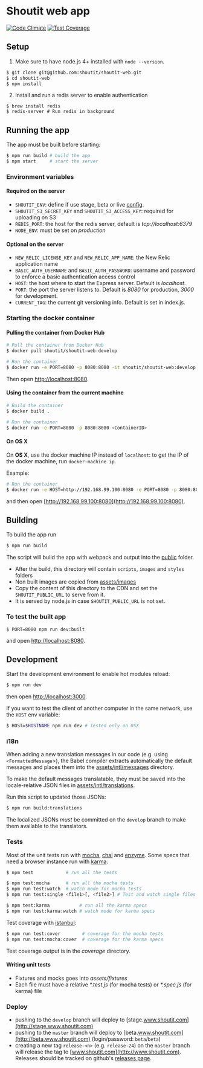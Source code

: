 # Shoutit web app

[![Code Climate](https://codeclimate.com/repos/56c5b6fcc2ad1f39dc002b07/badges/1b41af543e8e6c516c95/gpa.svg)](https://codeclimate.com/repos/56c5b6fcc2ad1f39dc002b07/feed) [![Test Coverage](https://codeclimate.com/repos/56c5b6fcc2ad1f39dc002b07/badges/1b41af543e8e6c516c95/coverage.svg)](https://codeclimate.com/repos/56c5b6fcc2ad1f39dc002b07/coverage)

## Setup

1. Make sure to have node.js 4+ installed with `node --version`.

```bash
$ git clone git@github.com:shoutit/shoutit-web.git
$ cd shoutit-web
$ npm install
```

2. Install and run a redis server to enable authentication

```
$ brew install redis
$ redis-server # Run redis in background
```

## Running the app

The app must be built before starting:

```bash
$ npm run build # build the app
$ npm start     # start the server
```

### Environment variables

#### Required on the server

* `SHOUTIT_ENV`: define if use stage, beta or live [config](config).
* `SHOUTIT_S3_SECRET_KEY` and `SHOUTIT_S3_ACCESS_KEY`: required for uploading on S3
* `REDIS_PORT`: the host for the redis server, default is *tcp://localhost:6379*
* `NODE_ENV`: must be set on *production*

#### Optional on the server

* `NEW_RELIC_LICENSE_KEY` and `NEW_RELIC_APP_NAME`: the New Relic application name
* `BASIC_AUTH_USERNAME` and `BASIC_AUTH_PASSWORD`: username and password to enforce a basic authentication access control
* `HOST`: the host where to start the Express server. Default is *localhost*.
* `PORT`: the port the server listens to. Default is *8080* for production, *3000* for development.
* `CURRENT_TAG`: the current git versioning info. Default is set in index.js.

### Starting the docker container

#### Pulling the container from Docker Hub

```bash
# Pull the container from Docker Hub
$ docker pull shoutit/shoutit-web:develop

# Run the container
$ docker run -e PORT=8080 -p 8080:8080 -it shoutit/shoutit-web:develop
```

Then open [http://localhost:8080](http://localhost:8080).

#### Using the container from the current machine

```bash
# Build the container
$ docker build .

# Run the container
$ docker run -e PORT=8080 -p 8080:8080 <ContainerID>
```

#### On OS X

On **OS X**, use the docker machine IP instead of `localhost`: to get the IP of the docker machine, run `docker-machine ip`.

Example:

```bash
# Run the container
$ docker run -e HOST=http://192.168.99.100:8080 -e PORT=8080 -p 8080:8080 -it shoutit/shoutit-web:develop
```

and then open [http://192.168.99.100:8080](http://192.168.99.100:8080).

## Building

To build the app run

```bash
$ npm run build
```

The script will build the app with webpack and output into the [public](public) folder.

* After the build, this directory will contain `scripts`, `images` and `styles` folders
* Non built images are copied from [assets/images](assets/images)
* Copy the content of this directory to the CDN and set the `SHOUTIT_PUBLIC_URL` to serve from it.
* It is served by node.js in case `SHOUTIT_PUBLIC_URL` is not set.

### To test the built app

```
$ PORT=8080 npm run dev:built
```

and open [http://localhost:8080](http://localhost:8080).

## Development

Start the development environment to enable hot modules reload:

```bash
$ npm run dev
```

then open  [http://localhost:3000](http://localhost:3000).

If you want to test the client of another computer in the same network, use the `HOST` env variable:

```bash
$ HOST=$HOSTNAME npm run dev # Tested only on OSX
```

### i18n

When adding a new translation messages in our code (e.g. using `<FormattedMessage`>), the Babel compiler extracts automatically the default messages and places them into the [assets/intl/messages](https://github.com/shoutit/shoutit-web/tree/develop/assets/intl/messages/app) directory. 

To make the default messages translatable, they must be saved into the locale-relative JSON files in   [assets/intl/translations](https://github.com/shoutit/shoutit-web/tree/develop/assets/intl/translations).

Run this script to updated those JSONs:

```bash
$ npm run build:translations
```

The localized JSONs *must* be committed on the `develop` branch to make them available to the translators.

### Tests

Most of the unit tests run with [mocha](http://mochajs.org), [chai](http://chaijs.com) and [enzyme](https://github.com/airbnb/enzyme).
Some specs that need a browser instance run with [karma](https://karma-runner.github.io).

```bash
$ npm test            # run all the tests

$ npm test:mocha      # run all the mocha tests
$ npm run test:watch  # watch mode for mocha tests
$ npm run test:single <file1>[, <file2>] # Test and watch single files with mocha

$ npm test:karma           # run all the karma specs
$ npm run test:karma:watch # watch mode for karma specs

```

Test coverage with [istanbul](https://github.com/gotwarlost/istanbul):

```bash
$ npm run test:cover        # coverage for the mocha tests
$ npm run test:mocha:cover  # coverage for the karma specs
```

Test coverage output is in the _coverage_ directory.

#### Writing unit tests

* Fixtures and mocks goes into _assets/fixtures_
* Each file must have a relative _*.test.js_  (for mocha tests) or _*.spec.js_ (for karma) file

### Deploy

* pushing to the `develop` branch will deploy to [stage.www.shoutit.com](http://stage.www.shoutit.com)
* pushing to the `master` branch will deploy to [beta.www.shoutit.com](http://beta.www.shoutit.com) (login/password: `beta`/`beta`)
* creating a new tag `release-<n>` (e.g. `release-24`) on the `master` branch will release the tag to [www.shoutit.com](http://www.shoutit.com). Releases should be tracked on github's [releases page](https://github.com/shoutit/shoutit-web/releases).